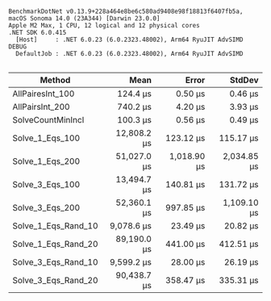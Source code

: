 ```

BenchmarkDotNet v0.13.9+228a464e8be6c580ad9408e98f18813f6407fb5a, macOS Sonoma 14.0 (23A344) [Darwin 23.0.0]
Apple M2 Max, 1 CPU, 12 logical and 12 physical cores
.NET SDK 6.0.415
  [Host]     : .NET 6.0.23 (6.0.2323.48002), Arm64 RyuJIT AdvSIMD DEBUG
  DefaultJob : .NET 6.0.23 (6.0.2323.48002), Arm64 RyuJIT AdvSIMD


```
| Method              | Mean        | Error       | StdDev      |
|-------------------- |------------:|------------:|------------:|
| AllPairesInt_100    |    124.4 μs |     0.50 μs |     0.46 μs |
| AllPairsInt_200     |    740.2 μs |     4.20 μs |     3.93 μs |
| SolveCountMinIncl   |    100.3 μs |     0.56 μs |     0.49 μs |
| Solve_1_Eqs_100     | 12,808.2 μs |   123.12 μs |   115.17 μs |
| Solve_1_Eqs_200     | 51,027.0 μs | 1,018.90 μs | 2,034.85 μs |
| Solve_3_Eqs_100     | 13,494.7 μs |   140.81 μs |   131.72 μs |
| Solve_3_Eqs_200     | 52,360.1 μs |   997.85 μs | 1,109.10 μs |
| Solve_1_Eqs_Rand_10 |  9,078.6 μs |    23.49 μs |    20.82 μs |
| Solve_1_Eqs_Rand_20 | 89,190.0 μs |   441.00 μs |   412.51 μs |
| Solve_3_Eqs_Rand_10 |  9,599.2 μs |    28.00 μs |    26.19 μs |
| Solve_3_Eqs_Rand_20 | 90,438.7 μs |   358.47 μs |   335.31 μs |

